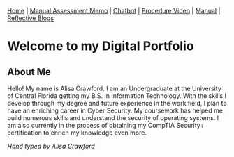 [Home](index.md) | [Manual Assessment Memo](manual_assessment_memo.md) | [Chatbot](chatbot.md) | [Procedure Video](procedure_video.md) | [Manual](manual.md) | [Reflective Blogs](reflective_blogs.md) 

# Welcome to my Digital Portfolio 

## About Me 
Hello! My name is Alisa Crawford. I am an Undergraduate at the University of Central Florida getting my B.S. in Information Technology. With the skills I develop through my degree and future experience in the work field, I plan to have an enriching career in Cyber Security. My coursework has helped me build numerous skills and understand the security of operating systems. I am also currently in the process of obtaining my CompTIA Security+ certification to enrich my knowledge even more.

*Hand typed by Alisa Crawford*


